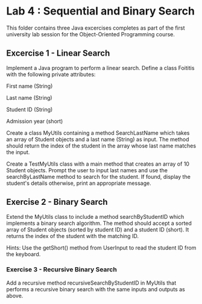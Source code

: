# Lab 4 : Sequential and Binary Search

This folder contains three Java excercises completes as part of the first university lab session for the Object-Oriented Programming course.

## Excercise 1 - Linear Search

Implement a Java program to perform a linear search. Define a class Foititis with the following private attributes:

First name (String)

Last name (String)

Student ID (String)

Admission year (short)

Create a class MyUtils containing a method SearchLastName which takes an array of Student objects and a last name (String) as input. The method should return the index of the student in the array whose last name matches the input.

Create a TestMyUtils class with a main method that creates an array of 10 Student objects. Prompt the user to input last names and use the searchByLastName method to search for the student. If found, display the student's details otherwise, print an appropriate message.


## Exercise 2 - Binary Search
Extend the MyUtils class to include a method searchByStudentID which implements a binary search algorithm. The method should accept a sorted array of Student objects (sorted by student ID) and a student ID (short). It returns the index of the student with the matching ID.

Hints:
Use the getShort() method from UserInput to read the student ID from the keyboard.

### Exercise 3 - Recursive Binary Search
Add a recursive method recursiveSearchByStudentID in MyUtils that performs a recursive binary search with the same inputs and outputs as above.
